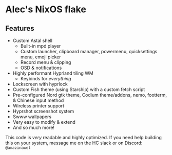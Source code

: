# Alec's NixOS flake

## Features

- Custom Astal shell
  - Built-in mpd player
  - Custom launcher, clipboard manager, powermenu, quicksettings menu, emoji picker
  - Record menu & clipping
  - OSD & notifications
- Highly performant Hyprland tiling WM
  - Keybinds for *everything*
- Lockscreen with hyprlock
- Custom Fish theme (using Starship) with a custom fetch script
- Pre-configured Nord gtk theme, Codium theme/addons, nemo, footterm, & Chinese input method
- Wireless printer support
- Hyprshot screenshot system
- Swww wallpapers
- Very easy to modify & extend
- And so much more!

This code is *very* readable and highly optimized. If you need help building this on your system, message me on the HC slack or on Discord: `@amazinaxel`